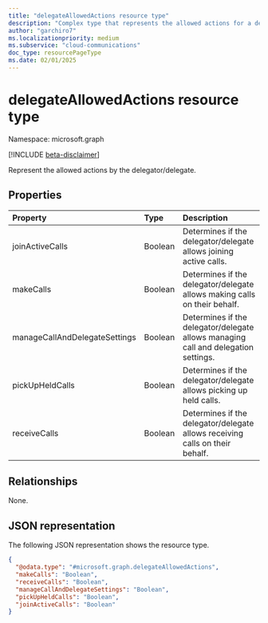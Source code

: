 ```yaml
---
title: "delegateAllowedActions resource type"
description: "Complex type that represents the allowed actions for a delegate and delegator."
author: "garchiro7"
ms.localizationpriority: medium
ms.subservice: "cloud-communications"
doc_type: resourcePageType
ms.date: 02/01/2025
---
```


# delegateAllowedActions resource type

Namespace: microsoft.graph

[!INCLUDE [beta-disclaimer](../../includes/beta-disclaimer.md)]

Represent the allowed actions by the delegator/delegate. 

## Properties
|Property|Type|Description|
|:---|:---|:---|
|joinActiveCalls|Boolean|Determines if the delegator/delegate allows joining active calls.|
|makeCalls|Boolean|Determines if the delegator/delegate allows making calls on their behalf.|
|manageCallAndDelegateSettings|Boolean|Determines if the delegator/delegate allows managing call and delegation settings.|
|pickUpHeldCalls|Boolean|Determines if the delegator/delegate allows picking up held calls.|
|receiveCalls|Boolean|Determines if the delegator/delegate allows receiving calls on their behalf.|

## Relationships
None.

## JSON representation
The following JSON representation shows the resource type.
<!-- {
  "blockType": "resource",
  "@odata.type": "microsoft.graph.delegateAllowedActions"
}
-->
``` json
{
  "@odata.type": "#microsoft.graph.delegateAllowedActions",
  "makeCalls": "Boolean",
  "receiveCalls": "Boolean",
  "manageCallAndDelegateSettings": "Boolean",
  "pickUpHeldCalls": "Boolean",
  "joinActiveCalls": "Boolean"
}
```
